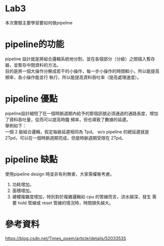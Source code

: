 # Lab3
本次實驗主要學習要如何做pipeline
# pipeline的功能
pipeline 設計就是將組合邏輯系統地分割，並在各個部分（分級）之間插入暫存器，並暫存中間資料的方法。  
目的是將一個大操作分解成若干的小操作，每一步小操作的時間較小，所以能提高頻率，各小操作能並行 執行，所以能提高資料吞吐率（提高處理速度）。
# pipeline 優點
pipeline設計縮短了在一個時脈週期內給予的那個訊號必須通過的通路長度，增加了資料吞吐量，從而可以提高時鐘 頻率，但也導致了數據的延遲。  
舉例如下：   
一個 2 級組合邏輯，假定每級延遲相同為 Tpd。
w/o pipeline 的總延遲就是 2Tpd，可以在一個時脈週期完成，但是時脈週期受限在 2Tpd。  
# pipeline 缺點
使用pipeline design 時並非有利無害，大家需權衡考慮。  
1. 功耗增加。  
2. 面積增加。  
3. 硬體複雜度增加，特別對於複雜邏輯如 cpu 的管線而言，流水越深，發生 需要 hold 管線或 reset 管線的情況時，時間損失越大。  

# 參考資料
https://blog.csdn.net/Times_poem/article/details/52033535
